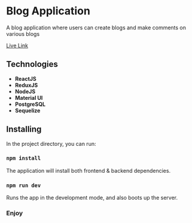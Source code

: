 # Blog Application

A blog application where users can create blogs and make comments on various blogs

[Live Link](https://bestblogg.herokuapp.com/#/)

## Technologies
* **ReactJS** 
* **ReduxJS** 
* **NodeJS** 
* **Material UI**
* **PostgreSQL** 
* **Sequelize**

## Installing

In the project directory, you can run:

### `npm install`

The application will install both frontend & backend dependencies. 

### `npm run dev`

Runs the app in the development mode, and also boots up the server.


### Enjoy





